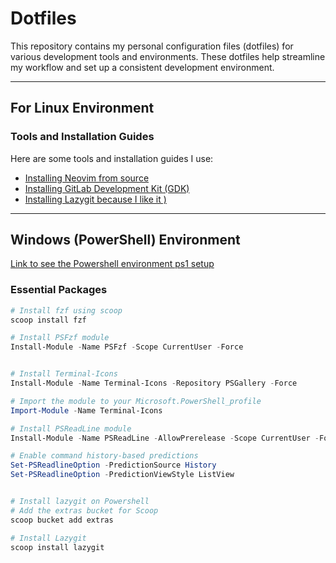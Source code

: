 # Dotfiles
This repository contains my personal configuration files (dotfiles) for various development tools and environments. These dotfiles help streamline my workflow and set up a consistent development environment.

---

## For Linux Environment
### Tools and Installation Guides  
Here are some tools and installation guides I use:

- [Installing Neovim from source](https://github.com/nicklm0/dotfiles/blob/master/nvim/install.md)  
- [Installing GitLab Development Kit (GDK)](https://gitlab.com/gitlab-org/gitlab-development-kit)  
- [Installing Lazygit because I like it )](https://github.com/jesseduffield/lazygit)

---

## Windows (PowerShell) Environment
[Link to see the Powershell environment ps1 setup](https://github.com/nicklm0/dotfiles/blob/master/Powershell_configs/Microsoft.PowerShell_profile.ps1) 

### Essential Packages  

```powershell
# Install fzf using scoop
scoop install fzf

# Install PSFzf module
Install-Module -Name PSFzf -Scope CurrentUser -Force


# Install Terminal-Icons
Install-Module -Name Terminal-Icons -Repository PSGallery -Force

# Import the module to your Microsoft.PowerShell_profile
Import-Module -Name Terminal-Icons

# Install PSReadLine module
Install-Module -Name PSReadLine -AllowPrerelease -Scope CurrentUser -Force -SkipPublisherCheck

# Enable command history-based predictions
Set-PSReadlineOption -PredictionSource History
Set-PSReadlineOption -PredictionViewStyle ListView


# Install lazygit on Powershell 
# Add the extras bucket for Scoop
scoop bucket add extras

# Install Lazygit
scoop install lazygit
```